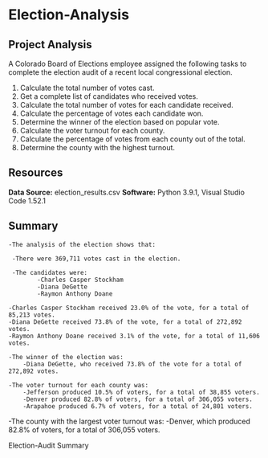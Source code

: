 # Election-Analysis
## Project Analysis

A Colorado Board of Elections employee assigned the following tasks to complete the election audit of a recent local congressional election.

1. Calculate the total number of votes cast.
2. Get a complete list of candidates who received votes.
3. Calculate the total number of votes for each candidate received. 
4. Calculate the percentage of votes each candidate won.
5. Determine the winner of the election based on popular vote.
6. Calculate the voter turnout for each county.
7. Calculate the percentage of votes from each county out of the total.
8. Determine the county with the highest turnout.

## Resources

**Data Source:** election_results.csv
**Software:** Python 3.9.1, Visual Studio Code 1.52.1
<p>

## Summary
    -The analysis of the election shows that:

     -There were 369,711 votes cast in the election.

     -The candidates were:
            -Charles Casper Stockham
            -Diana DeGette
            -Raymon Anthony Doane

    -Charles Casper Stockham received 23.0% of the vote, for a total of 85,213 votes. 
    -Diana DeGette received 73.8% of the vote, for a total of 272,892 votes.
    -Raymon Anthony Doane received 3.1% of the vote, for a total of 11,606 votes.  
    
    -The winner of the election was:
        -Diana DeGette, who received 73.8% of the vote for a total of 272,892 votes.   

    -The voter turnout for each county was:   
        -Jefferson produced 10.5% of voters, for a total of 38,855 voters.
        -Denver produced 82.8% of voters, for a total of 306,055 voters.
        -Arapahoe produced 6.7% of voters, for a total of 24,801 voters.

-The county with the largest voter turnout was:
        -Denver, which produced 82.8% of voters, for a total of 306,055 voters.
</p>

<p>
Election-Audit Summary        
</p>